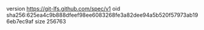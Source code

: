 version https://git-lfs.github.com/spec/v1
oid sha256:625ea4c9b888dfeef98ee6083268fe3a82dee94a5b520f57973ab196eb7ec9af
size 256763
